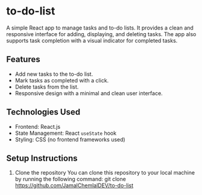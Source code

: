 # to-do-list
A simple React app to manage tasks and to-do lists.
It provides a clean and responsive interface for adding, displaying, and deleting tasks. The app also supports task completion with a visual indicator for completed tasks.

## Features
- Add new tasks to the to-do list.
- Mark tasks as completed with a click.
- Delete tasks from the list.
- Responsive design with a minimal and clean user interface.

## Technologies Used
- Frontend: React.js
- State Management: React `useState` hook
- Styling: CSS (no frontend frameworks used)

## Setup Instructions
1. Clone the repository
   You can clone this repository to your local machine by running the following command:
   git clone https://github.com/JamalChemlalDEV/to-do-list
